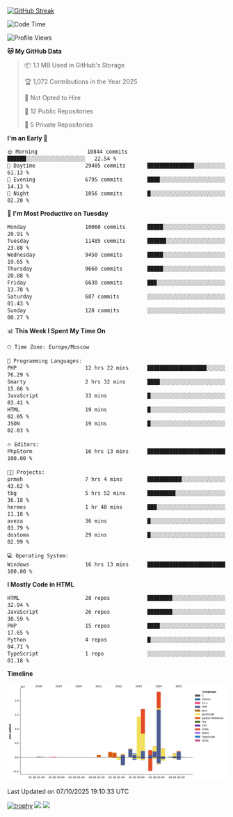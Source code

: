 [![GitHub Streak](https://github-readme-streak-stats.herokuapp.com/?user=yogik10)](https://git.io/streak-stats)
<!--START_SECTION:waka-->
![Code Time](http://img.shields.io/badge/Code%20Time-1%2C705%20hrs%2059%20mins-blue)

![Profile Views](http://img.shields.io/badge/Profile%20Views-0-blue)

**🐱 My GitHub Data** 

> 📦 1.1 MB Used in GitHub's Storage 
 > 
> 🏆 1,072 Contributions in the Year 2025
 > 
> 🚫 Not Opted to Hire
 > 
> 📜 12 Public Repositories 
 > 
> 🔑 5 Private Repositories 
 > 
**I'm an Early 🐤** 

```text
🌞 Morning                10844 commits       ██████░░░░░░░░░░░░░░░░░░░   22.54 % 
🌆 Daytime                29405 commits       ███████████████░░░░░░░░░░   61.13 % 
🌃 Evening                6795 commits        ████░░░░░░░░░░░░░░░░░░░░░   14.13 % 
🌙 Night                  1056 commits        █░░░░░░░░░░░░░░░░░░░░░░░░   02.20 % 
```
📅 **I'm Most Productive on Tuesday** 

```text
Monday                   10060 commits       █████░░░░░░░░░░░░░░░░░░░░   20.91 % 
Tuesday                  11485 commits       ██████░░░░░░░░░░░░░░░░░░░   23.88 % 
Wednesday                9450 commits        █████░░░░░░░░░░░░░░░░░░░░   19.65 % 
Thursday                 9660 commits        █████░░░░░░░░░░░░░░░░░░░░   20.08 % 
Friday                   6630 commits        ███░░░░░░░░░░░░░░░░░░░░░░   13.78 % 
Saturday                 687 commits         ░░░░░░░░░░░░░░░░░░░░░░░░░   01.43 % 
Sunday                   128 commits         ░░░░░░░░░░░░░░░░░░░░░░░░░   00.27 % 
```


📊 **This Week I Spent My Time On** 

```text
🕑︎ Time Zone: Europe/Moscow

💬 Programming Languages: 
PHP                      12 hrs 22 mins      ███████████████████░░░░░░   76.29 % 
Smarty                   2 hrs 32 mins       ████░░░░░░░░░░░░░░░░░░░░░   15.66 % 
JavaScript               33 mins             █░░░░░░░░░░░░░░░░░░░░░░░░   03.41 % 
HTML                     19 mins             █░░░░░░░░░░░░░░░░░░░░░░░░   02.05 % 
JSON                     19 mins             █░░░░░░░░░░░░░░░░░░░░░░░░   02.03 % 

🔥 Editors: 
PhpStorm                 16 hrs 13 mins      █████████████████████████   100.00 % 

🐱‍💻 Projects: 
prmeh                    7 hrs 4 mins        ███████████░░░░░░░░░░░░░░   43.62 % 
tbg                      5 hrs 52 mins       █████████░░░░░░░░░░░░░░░░   36.18 % 
hermes                   1 hr 48 mins        ███░░░░░░░░░░░░░░░░░░░░░░   11.18 % 
aveza                    36 mins             █░░░░░░░░░░░░░░░░░░░░░░░░   03.79 % 
dostoma                  29 mins             █░░░░░░░░░░░░░░░░░░░░░░░░   02.99 % 

💻 Operating System: 
Windows                  16 hrs 13 mins      █████████████████████████   100.00 % 
```

**I Mostly Code in HTML** 

```text
HTML                     28 repos            ████████░░░░░░░░░░░░░░░░░   32.94 % 
JavaScript               26 repos            ████████░░░░░░░░░░░░░░░░░   30.59 % 
PHP                      15 repos            ████░░░░░░░░░░░░░░░░░░░░░   17.65 % 
Python                   4 repos             █░░░░░░░░░░░░░░░░░░░░░░░░   04.71 % 
TypeScript               1 repo              ░░░░░░░░░░░░░░░░░░░░░░░░░   01.18 % 
```



**Timeline**

![Lines of Code chart](https://raw.githubusercontent.com/Yogik10/Yogik10/main/assets/bar_graph.png)


 Last Updated on 07/10/2025 19:10:33 UTC
<!--END_SECTION:waka-->
[![trophy](https://github-profile-trophy.vercel.app/?username=yogik10)](https://github.com/ryo-ma/github-profile-trophy)
![](https://github-profile-summary-cards.vercel.app/api/cards/profile-details?username=yogik10&theme=solarized_dark)
![](https://github-profile-summary-cards.vercel.app/api/cards/most-commit-language?username=yogik10&theme=solarized_dark)


